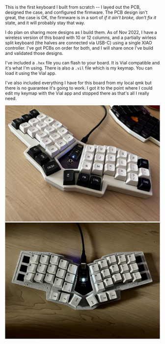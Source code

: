 This is the first keyboard I built from scratch -- I layed out the PCB, designed the case, and configured the firmware. The PCB design isn't great, the case is OK, the firmware is in a sort of *if it ain't broke, don't fix it* state, and it will probably stay that way.

I do plan on sharing more designs as I build them. As of Nov 2022, I have a wireless version of this board with 10 or 12 columns, and a partially wirless split keyboard (the halves are connected via USB-C) using a single XIAO controller. I've got PCBs on order for both, and I will share once I've build and validated those designs. 

I've included a `.hex` file you can flash to your board. It is Vial compatible and it's what I'm using. There is also a `.vil` file which is my keymap. You can load it using the Vial app.

I've also included everything I have for this board from my local qmk but there is no guarantee it's going to work. I got it to the point where I could edit my keymap with the Vial app and stopped there as that's all I really need.

![keyboard one](https://github.com/crsayen/keyboard-one/blob/main/kb1-2.jpg)
![keyboard one](https://github.com/crsayen/keyboard-one/blob/main/kb1.jpeg)
